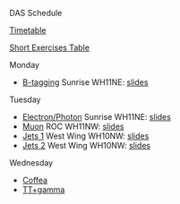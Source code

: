 DAS Schedule

[Timetable](https://indico.cern.ch/event/843368/timetable/)

[Short Exercises Table](https://indico.cern.ch/event/843368/attachments/1909829/3273893/CMSDASLPC2020_StudentAssignment_v1.pdf)

Monday

* [B-tagging](https://twiki.cern.ch/twiki/bin/viewauth/CMS/SWGuideCMSDataAnalysisSchoolLPC2020BTaggingExercise) Sunrise WH11NE: [slides](https://twiki.cern.ch/twiki/pub/CMS/SWGuideCMSDataAnalysisSchoolLPC2020BTaggingExercise/intro.pdf)

Tuesday

* [Electron/Photon](https://twiki.cern.ch/twiki/bin/viewauth/CMS/SWGuideCMSDataAnalysisSchoolLPC2020EGammaExercise) Sunrise WH11NE: [slides](https://indico.cern.ch/event/662751/contributions/2778148/attachments/1561659/2458860/egamma_workshop_reco101.pdf)
* [Muon](https://twiki.cern.ch/twiki/bin/view/CMS/SWGuideCMSDataAnalysisSchoolLPC2020Muons) ROC WH11NW: [slides](https://twiki.cern.ch/twiki/pub/CMS/SWGuideCMSDataAnalysisSchoolLPC2020Muons/CMSDAS_LPC_Muons.pdf)
* [Jets 1](https://twiki.cern.ch/twiki/bin/view/CMS/SWGuideCMSDataAnalysisSchoolLPC2020Jets) West Wing WH10NW: [slides](https://indico.cern.ch/event/843368/contributions/3540902/attachments/1967708/3273828/DAS_2020.pdf)
* [Jets 2](https://twiki.cern.ch/twiki/bin/view/CMS/SWGuideCMSDataAnalysisSchoolLPC2020Jets) West Wing WH10NW: [slides]()

Wednesday

* [Coffea](https://indico.cern.ch/event/843368/contributions/3540916/attachments/1969108/3276861/ahall_CoffeaIntro_DAS2020.pdf)
* [TT+gamma](https://indico.cern.ch/event/843368/contributions/3540916/attachments/1969108/3276814/TTGammaLongExercise_CMSDAS2020.pdf)
